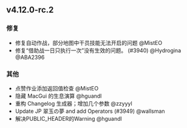 ## v4.12.0-rc.2

### 修复

- 修复自动作战，部分地图中干员技能无法开启的问题 @MistEO
- 修复“借助战一日只执行一次”没有生效的问题。 (#3940) @Hydrogina @ABA2396

### 其他

- 点赞作业添加返回值检查 @MistEO
- 隐藏 MacGui 的生息演算 @hguandl
- 重构 Changelog 生成器；增加几个参数 @zzyyyl
- Update JP 翠玉の夢 and add Operators (#3949) @wallsman
- 解决PUBLIC_HEADER的Warning @hguandl
